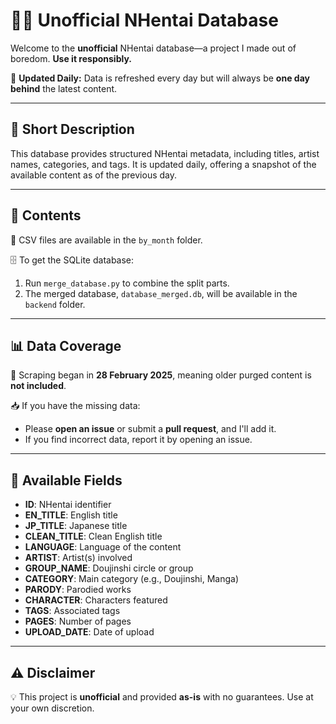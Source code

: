 # 🏴‍☠️ Unofficial NHentai Database

Welcome to the **unofficial** NHentai database—a project I made out of boredom. **Use it responsibly.**

🔄 **Updated Daily:** Data is refreshed every day but will always be **one day behind** the latest content.

---

## 🐂 Short Description
This database provides structured NHentai metadata, including titles, artist names, categories, and tags. It is updated daily, offering a snapshot of the available content as of the previous day.

---

## 📂 Contents
📁 CSV files are available in the `by_month` folder.

🗄️ To get the SQLite database:
1. Run `merge_database.py` to combine the split parts.
2. The merged database, `database_merged.db`, will be available in the `backend` folder.

---

## 📊 Data Coverage
🚀 Scraping began in **28 February 2025**, meaning older purged content is **not included**.

📥 If you have the missing data:
- Please **open an issue** or submit a **pull request**, and I'll add it.
- If you find incorrect data, report it by opening an issue.

---

## 📝 Available Fields
- **ID**: NHentai identifier  
- **EN_TITLE**: English title  
- **JP_TITLE**: Japanese title  
- **CLEAN_TITLE**: Clean English title  
- **LANGUAGE**: Language of the content  
- **ARTIST**: Artist(s) involved  
- **GROUP_NAME**: Doujinshi circle or group  
- **CATEGORY**: Main category (e.g., Doujinshi, Manga)  
- **PARODY**: Parodied works  
- **CHARACTER**: Characters featured  
- **TAGS**: Associated tags  
- **PAGES**: Number of pages  
- **UPLOAD_DATE**: Date of upload  

---

## ⚠️ Disclaimer
💡 This project is **unofficial** and provided **as-is** with no guarantees. Use at your own discretion.
